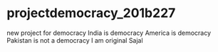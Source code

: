 # projectdemocracy_201b227
new project for democracy
 India is democracy
 America is democracy
Pakistan is not a democracy
I am original Sajal
